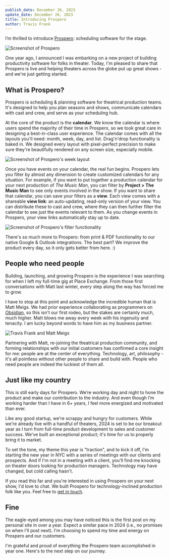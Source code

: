 ```yaml
---
publish_date: December 26, 2023
update_date: December 26, 2023
title: Introducing Prospero
author: Travis Frank
---
```

I’m thrilled to introduce [Prospero](https://prosperoapp.com): scheduling software for the stage.

![Screenshot of Prospero](../assets/images/prospero_month_layout.jpg)

One year ago, I announced I was embarking on a new project of building productivity software for folks in theater.  Today, I'm pleased to share that Prospero is live and helping theaters across the globe put up great shows - and we're just getting started.

## What is Prospero?
Prospero is scheduling & planning software for theatrical production teams.  It's designed to help you plan seasons and shows, communicate calendars with cast and crew, and serve as your scheduling hub.

At the core of the product is the **calendar**.  We know the calendar is where users spend the majority of their time in Prospero, so we took great care in designing a best-in-class user experience.  The calendar comes with all the layouts you'll need: month, week, day, and list.  Drag'n'drop functionality is baked in.  We designed every layout with pixel-perfect precision to make sure they're beautifully rendered on any screen size, especially mobile.

![Screenshot of Prospero's week layout](../assets/images/prospero_week_layout.jpg)

Once you have events on your calendar, the real fun begins.  Prospero lets you filter by almost any dimension to create customized calendars for any situation.  For example, if you want to put together a production calendar for your next production of *The Music Man*, you can filter by **Project > The Music Man** to see only events involved in the show.  If you want to share that calendar, you can save your filters as a **view**.  Each view comes with a shareable **view link**: an auto-updating, read-only version of your view.  You can distribute these to cast and crew, where they can then further filter the calendar to see just the events relevant to them.  As you change events in Prospero, your view links automatically stay up to date.

![Screenshot of Prospero's filter functionality](../assets/images/prospero_view_links.jpg)

There's so much more to Prospero: from print & PDF functionality to our native Google & Outlook integrations.  The best part?  We improve the product every day, so it only gets better from here. :)

## People who need people
Building, launching, and growing Prospero is the experience I was searching for when I left my full-time gig at Place Exchange.  From those first conversations with Matt last winter, every step along the way has forced me to grow.

I have to stop at this point and acknowledge the incredible human that is Matt Meigs.  We had prior experience collaborating as programmers on [Obsidian](https://github.com/open-source-labs/obsidian), so this isn't our first rodeo, but the stakes are certainly much, much higher.  Matt blows me away every week with his ingenuity and tenacity.  I am lucky beyond words to have him as my business partner.

![Travis Frank and Matt Meigs](../assets/images/travis_and_matt.jpeg)

Partnering with Matt, re-joining the theatrical production community, and forming relationships with our initial customers has confirmed a core insight for me: people are at the center of everything.  Technology, art, philosophy - it's all pointless without other people to share and build with.  People who need people are indeed the luckiest of them all.

## Just like my country
This is still early days for Prospero.  We’re working day and night to hone the product and make our contribution to the industry.  And even though I’m working harder than I have in 6+ years, I feel more energized and motivated than ever.

Like any good startup, we're scrappy and hungry for customers.  While we're already live with a handful of theaters, 2024 is set to be our breakout year as I turn from full-time product development to sales and customer success.  We've built an exceptional product; it's time for us to properly bring it to market.

To set the tone, my theme this year is "traction", and to kick it off, I'm starting the new year in NYC with a series of meetings with our clients and prospects.  And if I'm not in a meeting with a client, you'll find me knocking on theater doors looking for production managers.  Technology may have changed, but cold calling hasn't.

If you read this far and you're interested in using Prospero on your next show, I'd love to chat.  We built Prospero for technology-inclined production folk like you.  Feel free to [get in touch](https://www.travismfrank.com/contact).

## Fine
The eagle-eyed among you may have noticed this is the first post on my personal site in over a year.  Expect a similar pace in 2024 (i.e., no promises on when I'll post next).  I'm choosing to spend my time and energy on Prospero and our customers.

I'm grateful and proud of everything the Prospero team accomplished in year one.  Here's to the next step on our journey.
